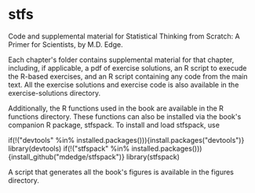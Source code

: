 # stfs
Code and supplemental material for Statistical Thinking from Scratch: A Primer for Scientists, by M.D. Edge.

Each chapter's folder contains supplemental material for that chapter, including, if applicable, a pdf of exercise solutions, an R script to execude the R-based exercises, and an R script containing any code from the main text. All the exercise solutions and exercise code is also available in the exercise-solutions directory.

Additionally, the R functions used in the book are available in the R functions directory. These functions can also be installed via the book's companion R package, stfspack. To install and load stfspack, use

if(!("devtools" %in% installed.packages())){install.packages("devtools")}
library(devtools) 
if(!("stfspack" %in% installed.packages())){install_github("mdedge/stfspack")}
library(stfspack)

A script that generates all the book's figures is available in the figures directory.
